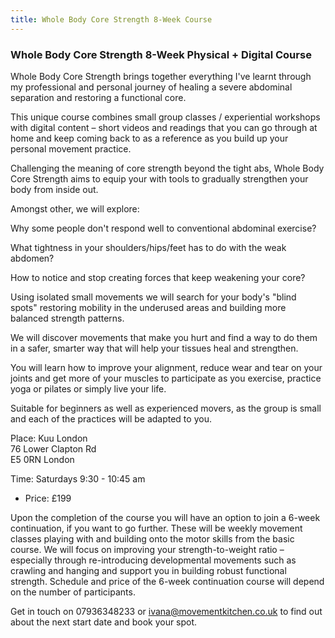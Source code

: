 ```yaml
---
title: Whole Body Core Strength 8-Week Course
---
```


### Whole Body Core Strength 8-Week Physical + Digital Course

Whole Body Core Strength brings together everything I've learnt through my
professional and personal journey of healing a severe abdominal separation and
restoring a functional core.

This unique course combines small group classes / experiential workshops with
digital content – short videos and readings that you can go through at home and
keep coming back to as a reference as you build up your personal movement
practice.

Challenging the meaning of core strength beyond the tight abs, Whole Body Core
Strength aims to equip your with tools to gradually strengthen your body from
inside out.

Amongst other, we will explore:

Why some people don't respond well to conventional abdominal exercise?

What tightness in your shoulders/hips/feet has to do with the weak abdomen?

How to notice and stop creating forces that keep weakening your core?

Using isolated small movements we will search for your body's "blind spots"
restoring mobility in the underused areas and building more balanced strength
patterns.

We will discover movements that make you hurt and find a way to do them in a
safer, smarter way that will help your tissues heal and strengthen.

You will learn how to improve your alignment, reduce wear and tear on your
joints and get more of your muscles to participate as you exercise, practice
yoga or pilates or simply live your life.

Suitable for beginners as well as experienced movers, as the group is small and
each of the practices will be adapted to you.

Place: Kuu London  
76 Lower Clapton Rd  
E5 0RN London

Time: Saturdays 9:30 - 10:45 am

* Price: £199

Upon the completion of the course you will have an option to join a 6-week
continuation, if you want to go further. These will be weekly movement classes
playing with and building onto the motor skills from the basic course. We will
focus on improving your strength-to-weight ratio – especially through
re-introducing developmental movements such as crawling and hanging and support
you in building robust functional strength. Schedule and price of the 6-week
continuation course will depend on the number of participants.

Get in touch on 07936348233 or ivana@movementkitchen.co.uk to find out about the
next start date and book your spot.
